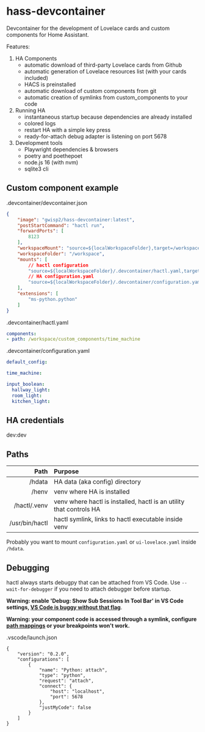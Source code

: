 # hass-devcontainer

Devcontainer for the development of Lovelace cards and custom components for Home Assistant.

Features:
1. HA Components
    - automatic download of third-party Lovelace cards from Github
    - automatic generation of Lovelace resources list (with your cards included)
    - HACS is preinstalled
    - automatic download of custom components from git
    - automatic creation of symlinks from custom_components to your code
2. Running HA
    - instantaneous startup because dependencies are already installed
    - colored logs
    - restart HA with a simple key press
    - ready-for-attach debug adapter is listening on port 5678
3. Development tools
    - Playwright dependencies & browsers
    - poetry and poethepoet
    - node.js 16 (with nvm)
    - sqlite3 cli

## Custom component example 

.devcontainer/devcontainer.json
```json
{
    "image": "gwisp2/hass-devcontainer:latest",
    "postStartCommand": "hactl run",
    "forwardPorts": [
        8123
    ],
    "workspaceMount": "source=${localWorkspaceFolder},target=/workspace,type=bind",
    "workspaceFolder": "/workspace",
    "mounts": [
        // hactl configuration
        "source=${localWorkspaceFolder}/.devcontainer/hactl.yaml,target=/etc/hactl.yaml,type=bind",
        // HA configuration.yaml
        "source=${localWorkspaceFolder}/.devcontainer/configuration.yaml,target=/hdata/configuration.yaml,type=bind"
    ],
    "extensions": [
        "ms-python.python"
    ]
}
```

.devcontainer/hactl.yaml
```yaml
components:
- path: /workspace/custom_components/time_machine
```

.devcontainer/configuration.yaml
```yaml
default_config:

time_machine:

input_boolean:
  hallway_light:
  room_light:
  kitchen_light:
```

## HA credentials
dev:dev

## Paths
| Path             |  Purpose      |
|-----------------:|:--------------|
| /hdata   | HA data (aka config) directory |
| /henv   | venv where HA is installed |
| /hactl/.venv | venv where hactl is installed, hactl is an utility that controls HA   |
| /usr/bin/hactl   | hactl symlink, links to hactl executable inside venv |

Probably you want to mount `configuration.yaml` or `ui-lovelace.yaml` inside `/hdata`.

## Debugging
hactl always starts debugpy that can be attached from VS Code.
Use `--wait-for-debugger` if you need to attach debugger before startup.

**Warning: enable 'Debug: Show Sub Sessions In Tool Bar' in VS Code settings, [VS Code is buggy without that flag](https://github.com/microsoft/vscode-python/issues/19720)**.

**Warning: your component code is accessed through a symlink, configure [path mappings](https://code.visualstudio.com/docs/python/debugging) or your breakpoints won't work.**


.vscode/launch.json
```
{
    "version": "0.2.0",
    "configurations": [
        {
            "name": "Python: attach",
            "type": "python",
            "request": "attach",
            "connect": {
                "host": "localhost",
                "port": 5678
            },
            "justMyCode": false
        }
    ]
}
```